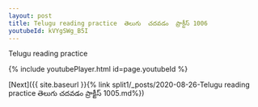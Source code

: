 ```yaml
---
layout: post
title: Telugu reading practice  తెలుగు  చదవడం  ప్రాక్టీస్ 1006
youtubeId: kVYgSWg_B5I
---
```

 
 
Telugu reading practice
 
 
 
 
 


{% include youtubePlayer.html id=page.youtubeId %}
 
[Next]({{ site.baseurl }}{% link  split1/_posts/2020-08-26-Telugu reading practice  తెలుగు  చదవడం  ప్రాక్టీస్ 1005.md%})
 
